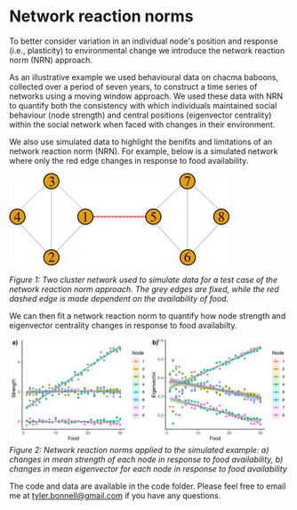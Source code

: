 # Network reaction norms

To better consider variation in an individual node's position and response (i.e., plasticity) to environmental change we introduce the network reaction norm (NRN) approach. 

As an illustrative example we used behavioural data on chacma baboons, collected over a period of seven years, to construct a time series of networks using a moving window approach. We used these data with NRN to quantify both the consistency with which individuals maintained social behaviour (node strength) and central positions (eigenvector centrality) within the social network when faced with changes in their environment.
    
We also use simulated data to highlight the benifits and limitations of an network reaction norm (NRN). For example, below is a simulated network where only the red edge changes in response to food availability.

![net_sim](https://github.com/tbonne/NRN/blob/main/code/figs/g16_small.png) 

*Figure 1: Two cluster network used to simulate data for a test case of the network reaction norm approach. The grey edges are fixed, while the red dashed edge is made dependent on the availability of food.*

We can then fit a network reaction norm to quantify how node strength and eigenvector centrality changes in response to food availabilty.

![net_nrn](https://github.com/tbonne/NRN/blob/main/code/figs/Fig_cov_NRN_str_eigen_sim.png)
*Figure 2: Network reaction norms applied to the simulated example: a) changes in mean strength of each node in response to food availability, b) changes in mean eigenvector for each node in response to food availability*

The code and data are available in the code folder. Please feel free to email me at tyler.bonnell@gmail.com if you have any questions.
